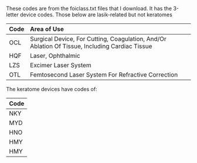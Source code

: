 These codes are from the foiclass.txt files that I download. It has the 3-letter device codes. Those below are lasik-related but not keratomes

|Code|Area of Use                                                                                    |
|:---|:----------------------------------------------------------------------------------------------|
|OCL|Surgical Device, For Cutting, Coagulation, And/Or Ablation Of Tissue, Including Cardiac Tissue|
|HQF|Laser, Ophthalmic|
|LZS|Excimer Laser System|
|OTL|Femtosecond Laser System For Refractive Correction|


The keratome devices have codes of:

|Code|
|:---|
|NKY|
|MYD|
|HNO|
|HMY|
|HMY|

